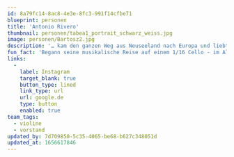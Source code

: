```yaml
---
id: 8a79fc14-8ac8-4e3e-8fc3-991f14cfbe71
blueprint: personen
title: 'Antonio Rivero'
thumbnail: personen/tabea1_portrait_schwarz_weiss.jpg
image: personen/Bartosz2.jpg
description: '… kam den ganzen Weg aus Neuseeland nach Europa und liebt es, Teil dieser diversen Kultur- und Musiklandschaft sein zu können. Edward interessiert sich vor allem für Projekte, die neue Perspektiven auf Musiktraditionen eröffnen, und beschäftigt sich gerne mit einem breiten Spektrum an Musik: Alte Musik, zeitgenössische Musik, Weltmusik, Kammermusik, elektronische Musik, improvisierte Musik, neu arrangierte Musik und neu komponierte Musik.'
fun_fact: 'Begann seine musikalische Reise auf einem 1/16 Cello - im Alter von 3 Jahren'
links:
  -
    label: Instagram
    target_blank: true
    button_type: lined
    link_type: url
    url: google.de
    type: button
    enabled: true
team_tags:
  - violine
  - vorstand
updated_by: 7d709850-5c35-4065-be68-b627c348051d
updated_at: 1656617846
---
```

